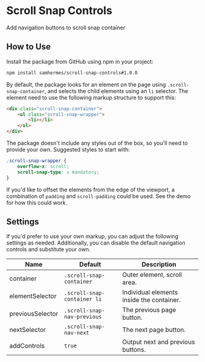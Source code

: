 # Scroll Snap Controls

Add navigation buttons to scroll snap container

## How to Use

Install the package from GitHub using npm in your project:

```bash
npm install samhermes/scroll-snap-controls#1.0.0
```

By default, the package looks for an element on the page using `.scroll-snap-container`, and selects the child elements using an `li` selector. The element need to use the following markup structure to support this:

```html
<div class="scroll-snap-container">
    <ul class="scroll-snap-wrapper">
        <li></li>
    </ul>
</div>
```

The package doesn't include any styles out of the box, so you'll need to provide your own. Suggested styles to start with:

```css
.scroll-snap-wrapper {
    overflow-x: scroll;
    scroll-snap-type: x mandatory;
}
```

If you'd like to offset the elements from the edge of the viewport, a combination of `padding` and `scroll-padding` could be used. See the demo for how this could work.

## Settings

If you'd prefer to use your own markup, you can adjust the following settings as needed. Additionally, you can disable the default navigation controls and substitute your own.

| Name             | Default                     | Description                               |
| ---------------- | --------------------------- | ----------------------------------------- |
| container        | `.scroll-snap-container`    | Outer element, scroll area.               |
| elementSelector  | `.scroll-snap-container li` | Individual elements inside the container. |
| previousSelector | `.scroll-snap-nav-previous` | The previous page button.                 |
| nextSelector     | `.scroll-snap-nav-next`     | The next page button.                     |
| addControls      | `true`                      | Output next and previous buttons.         |